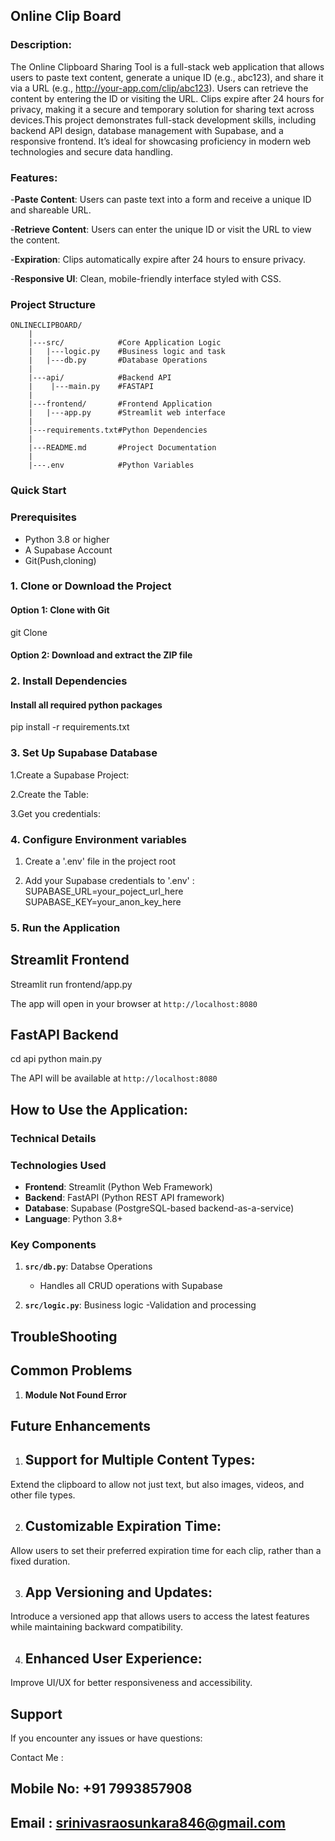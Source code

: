 ## Online Clip Board

### Description:
The Online Clipboard Sharing Tool is a full-stack web application that allows users to paste text content, generate a unique ID (e.g., abc123), and share it via a URL (e.g., http://your-app.com/clip/abc123). Users can retrieve the content by entering the ID or visiting the URL. Clips expire after 24 hours for privacy, making it a secure and temporary solution for sharing text across devices.This project demonstrates full-stack development skills, including backend API design, database management with Supabase, and a responsive frontend. It’s ideal for showcasing proficiency in modern web technologies and secure data handling.

### Features:
-**Paste Content**: Users can paste text into a form and receive a unique ID and shareable URL.

-**Retrieve Content**: Users can enter the unique ID or visit the URL to view the content.

-**Expiration**: Clips automatically expire after 24 hours to ensure privacy.

-**Responsive UI**: Clean, mobile-friendly interface styled with CSS.

### Project Structure
```
ONLINECLIPBOARD/
    |
    |---src/            #Core Application Logic
    |   |---logic.py    #Business logic and task
    |   |---db.py       #Database Operations
    |
    |---api/            #Backend API
    |    |---main.py    #FASTAPI
    |
    |---frontend/       #Frontend Application
    |   |---app.py      #Streamlit web interface
    |
    |---requirements.txt#Python Dependencies
    |
    |---README.md       #Project Documentation
    |
    |---.env            #Python Variables
```
### Quick Start


### Prerequisites

- Python 3.8 or higher
- A Supabase Account
- Git(Push,cloning)

### 1. Clone or Download the Project

#### Option 1: Clone with Git
git Clone <repository-url>

#### Option 2: Download and extract the ZIP file

### 2. Install Dependencies

#### Install all required python packages
pip install -r requirements.txt

### 3. Set Up Supabase Database

1.Create a Supabase Project:

2.Create the Table:

3.Get you credentials:

### 4. Configure Environment variables

1. Create a '.env' file in the project root

2. Add your Supabase credentials to '.env' :
SUPABASE_URL=your_poject_url_here
SUPABASE_KEY=your_anon_key_here

### 5. Run the Application

## Streamlit Frontend
Streamlit run frontend/app.py

The app will open in your browser at `http://localhost:8080`

## FastAPI Backend

cd api
python main.py

The API will be available at `http://localhost:8080`

## How to Use the Application:


### Technical Details

### Technologies Used

- **Frontend**: Streamlit (Python Web Framework)
- **Backend**: FastAPI (Python REST API framework)
- **Database**: Supabase (PostgreSQL-based backend-as-a-service)
- **Language**: Python 3.8+

### Key Components

1. **`src/db.py`**: Databse Operations
    - Handles all CRUD operations with Supabase

2. **`src/logic.py`**: Business logic 
    -Validation and processing

## TroubleShooting


## Common Problems
1. **Module Not Found Error**

## Future Enhancements

1. ## Support for Multiple Content Types:

Extend the clipboard to allow not just text, but also images, videos, and other file types.

2. ## Customizable Expiration Time:

Allow users to set their preferred expiration time for each clip, rather than a fixed duration.

3. ## App Versioning and Updates:

Introduce a versioned app that allows users to access the latest features while maintaining backward compatibility.

4. ## Enhanced User Experience:

Improve UI/UX for better responsiveness and accessibility.

## Support

If you encounter any issues or have questions:

Contact Me : 
## Mobile No: +91 7993857908
## Email : srinivasraosunkara846@gmail.com
